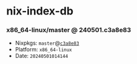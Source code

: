 # nix-index-db
### x86_64-linux/master @ 240501.c3a8e83
- Nixpkgs: `master`@[`c3a8e83`](https://github.com/NixOS/nixpkgs/commit/c3a8e83c525741f0bca51db7a33b21d99d5d23aa)
- Platform: `x86_64-linux`
- Date: `20240501014144`
